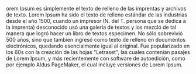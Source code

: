 orem Ipsum es simplemente el texto de relleno de las imprentas y archivos de texto.
 Lorem Ipsum ha sido el texto de relleno estándar de las industrias desde el año 1500,
  cuando un impresor (N. del T. persona que se dedica a la imprenta) desconocido usó una galería
   de textos y los mezcló de tal manera que logró hacer un libro de textos especimen.
    No sólo sobrevivió 500 años, sino que tambien ingresó como texto de relleno en documentos electrónicos,
     quedando esencialmente igual al original. Fue popularizado en los 60s con 
     la creación de las hojas "Letraset", las cuales contenian 
     pasajes de Lorem Ipsum, y más recientemente con software de autoedición,
      como por ejemplo Aldus PageMaker,
       el cual incluye versiones de Lorem Ipsum.
        